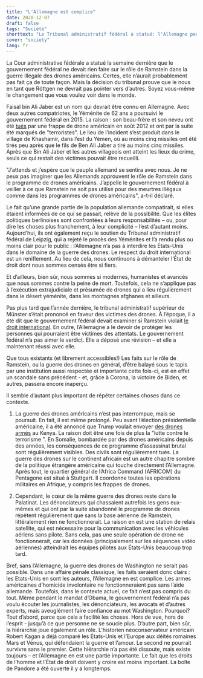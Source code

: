 ```yaml
---
title: "L'Allemagne est complice"
date: 2020-12-07
draft: false
tags: "Société"
shorttext: "Le Tribunal administratif fédéral a statué: l'Allemagne peut continuer à soutenir le meurtre avec des drones. L'Allemagne, pas le gouvernement!"
cover: "society"
lang: fr
---
```


La Cour administrative fédérale a statué la semaine dernière que le gouvernement fédéral ne devait rien faire sur le rôle de Ramstein dans la guerre illégale des drones américains. Certes, elle n’aurait probablement pas fait ça de toute façon. Mais la décision du tribunal prouve que le nous en tant que Röttgen ne devrait pas pointer vers d’autres. Soyez vous-même le changement que vous voulez voir dans le monde.

Faisal bin Ali Jaber est un nom qui devrait être connu en Allemagne. Avec deux autres compatriotes, le Yéménite de 62 ans a poursuivi le gouvernement fédéral en 2015. La raison : son beau-frère et son neveu ont été [tués](http://www.ag-friedensforschung.de/regionen/Jemen1/gericht.html "Des Mordes schuldig") par une frappe de drone américain en août 2012 et ont par la suite été marqués de "terroristes". Le lieu de l’incident s’est produit dans le village de Khashamir, dans l’est du Yémen, où au moins cinq missiles ont été tirés peu après que le fils de Ben Ali Jaber a tiré au moins cinq missiles. Après que Bin Ali Jaber et les autres villageois ont atteint les lieux du crime, seuls ce qui restait des victimes pouvait être recueilli.

"J’attends et j’espère que le peuple allemand se sentira avec nous. Je ne peux pas imaginer que les Allemands approuvent le rôle de Ramstein dans le programme de drones américains. J’appelle le gouvernement fédéral à veiller à ce que Ramstein ne soit pas utilisé pour des meurtres illégaux comme dans les programmes de drones américains", a-t-il déclaré.

Le fait qu’une grande partie de la population allemande compatirait, si elles étaient informées de ce qui se passait, relève de la possibilité. Que les élites politiques berlinoises sont confrontées à leurs responsabilités – ou, pour dire les choses plus franchement, à leur complicité – l’est d’autant moins. Aujourd’hui, ils ont également reçu le soutien du Tribunal administratif fédéral de Leipzig, qui a rejeté le procès des Yéménites et l’a rendu plus ou moins clair pour le public : l’Allemagne n’a pas à interdire les États-Unis dans le domaine de la guerre des drones. Le respect du droit international est un reniflement. Au lieu de cela, nous continuons à démanteler l’État de droit dont nous sommes censés être si fiers.

Et d’ailleurs, bien sûr, nous sommes si modernes, humanistes et avancés que nous sommes contre la peine de mort. Toutefois, cela ne s’applique pas à l’exécution extrajudiciale et présumée de drones qui a lieu régulièrement dans le désert yéménite, dans les montagnes afghanes et ailleurs.

Pas plus tard que l’année dernière, le tribunal administratif supérieur de Münster s’était prononcé en faveur des victimes des drones. À l’époque, il a été dit que le gouvernement fédéral devait examiner si Ramstein violait [le droit international](https://www.nytimes.com/2020/09/15/us/politics/shabab-drone-authorities-kenya.html "U.S. Military Seeks Authority to Expand Counterterrorism Drone War to Kenya"). En outre, l’Allemagne a le devoir de protéger les personnes qui pourraient être victimes des attentats. Le gouvernement fédéral n’a pas aimer le verdict. Elle a déposé une révision – et elle a maintenant réussi avec elle.

Que tous existants (et librement accessibles!) Les faits sur le rôle de Ramstein, ou la guerre des drones en général, d’être balayé sous le tapis par une institution aussi respectée et importante cette fois-ci, est en effet un scandale sans précédent - et, grâce à Corona, la victoire de Biden, et autres, passera encore inaperçu.

Il semble d’autant plus important de répéter certaines choses dans ce contexte.

  1. La guerre des drones américains n’est pas interrompue, mais se poursuit. En fait, il est même prolongé. Peu avant l’élection présidentielle américaine, il a été annoncé que Trump voulait envoyer [des drones armés](https://www.tagesschau.de/ausland/drohnen-ramstein-101.html "Kein Eingreifen im US-Drohnenkrieg") au Kenya. La raison doit être une fois de plus la "lutte contre le terrorisme ". En Somalie, bombardée par des drones américains depuis des années, les conséquences de ce programme d’assassinat brutal sont régulièrement visibles. Des civils sont régulièrement tués. La guerre des drones sur le continent africain est un autre chapitre sombre de la politique étrangère américaine qui touche directement l’Allemagne. Après tout, le quartier général de l’Africa Command (AFRICOM) du Pentagone est situé à Stuttgart. Il coordonne toutes les opérations militaires en Afrique, y compris les frappes de drones.

  2. Cependant, le cœur de la même guerre des drones reste dans le Palatinat. Les dénonciateurs qui chassaient autrefois les gens eux-mêmes et qui ont par la suite abandonné le programme de drones répètent régulièrement que sans la base aérienne de Ramstein, littéralement rien ne fonctionnerait. La raison en est une station de relais satellite, qui est nécessaire pour la communication avec les véhicules aériens sans pilote. Sans cela, pas une seule opération de drone ne fonctionnerait, car les données (principalement sur les séquences vidéo aériennes) atteindrait les équipes pilotes aux États-Unis beaucoup trop tard.

Bref, sans l’Allemagne, la guerre des drones de Washington ne serait pas possible. Dans une affaire pénale classique, les faits seraient donc clairs : les Etats-Unis en sont les auteurs, l’Allemagne en est complice. Les armes américaines d’homicide involontaire ne fonctionneraient pas sans l’aide allemande. Toutefois, dans le contexte actuel, ce fait n’est pas compris du tout. Même pendant le mandat d’Obama, le gouvernement fédéral n’a pas voulu écouter les journalistes, les dénonciateurs, les avocats et d’autres experts, mais aveuglément faire confiance au mot Washington. Pourquoi? Tout d’abord, parce que cela a facilité les choses. Hors de vue, hors de l’esprit - jusqu’à ce que personne ne se soucie plus. D’autre part, bien sûr, la hiérarchie joue également un rôle. L’historien néoconservateur américain Robert Kagan a déjà comparé les États-Unis et l’Europe aux déités romaines Mars et Vénus, qui défendaient la guerre et l’amour. Le second ne pourrait survivre sans le premier. Cette hiérarchie n’a pas été dissoute, mais existe toujours – et l’Allemagne en est une partie importante. Le fait que les droits de l’homme et l’État de droit doivent y croire est moins important. La boîte de Pandore a été ouverte il y a longtemps.
